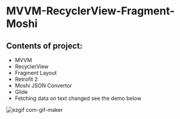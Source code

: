 # MVVM-RecyclerView-Fragment-Moshi
## Contents of project:
* MVVM
* RecyclerView
* Fragment Layout
* Retrofit 2
* Moshi JSON Convertor
* Glide
* Fetching data on text changed see the demo below

![ezgif com-gif-maker](https://user-images.githubusercontent.com/77164635/163940788-93d373b1-4783-4ca8-aa11-a6e0732ea529.gif)
